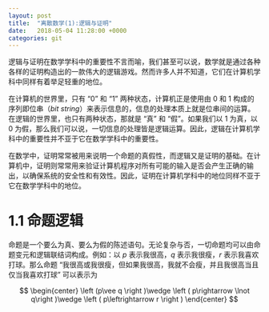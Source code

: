 ```yaml
---
layout: post
title:  "离散数学(1):逻辑与证明"
date:   2018-05-04 11:28:00 +0000
categories: git
---
```


逻辑与证明在数学学科中的重要性不言而喻，我们甚至可以说，数学就是通过各种各样的证明构造出的一款伟大的逻辑游戏。然而许多人并不知道，它们在计算机学科中同样有着举足轻重的地位。<!--excerpt-->

在计算机的世界里，只有 “0” 和 “1” 两种状态，计算机正是使用由 0 和 1 构成的序列即位串（*bit string*）来表示信息的，信息的处理本质上就是位串间的运算。在逻辑的世界里，也只有两种状态，那就是 “真” 和 “假”。如果我们以 1 为真，以 0 为假，那么我们可以说，一切信息的处理皆是逻辑运算。因此，逻辑在计算机学科中的重要性并不亚于它在数学学科中的重要性。

在数学中，证明常常被用来说明一个命题的真假性，而逻辑又是证明的基础。在计算机中，证明则常常用来验证计算机程序对所有可能的输入是否会产生正确的输出，以确保系统的安全性和有效性。因此，证明在计算机学科中的地位同样不亚于它在数学学科中的地位。

# 1.1 命题逻辑

命题是一个要么为真、要么为假的陈述语句。无论复杂与否，一切命题均可以由命题变元和逻辑联结词构成。例如：以 $p$ 表示我很高，$q$ 表示我很瘦，$r$ 表示我喜欢打球。那么命题 “我很高或我很瘦，但如果我很高，我就不会瘦，并且我很高当且仅当我喜欢打球” 可以表示为

$$
\begin{center}
\left (p\vee q  \right )\wedge \left ( p\rightarrow  \lnot q\right )\wedge \left ( p\leftrightarrow r \right )
\end{center}
$$